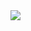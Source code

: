 <img src="https://raw.githubusercontent.com/4uffin/projectsspace/refs/heads/main/ghart/githubicon.png">